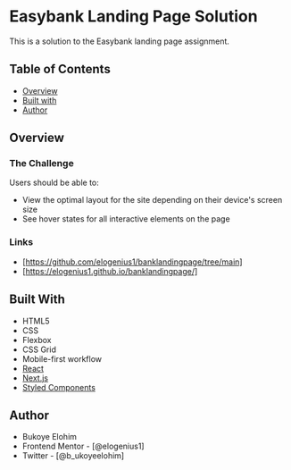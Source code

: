# Easybank Landing Page Solution

This is a solution to the Easybank landing page assignment.

## Table of Contents

- [Overview](#Overview)
- [Built with](#Builtwith)
- [Author](#Author)

## Overview

### The Challenge

Users should be able to:
- View the optimal layout for the site depending on their device's screen size
- See hover states for all interactive elements on the page

### Links

- [https://github.com/elogenius1/banklandingpage/tree/main]
- [https://elogenius1.github.io/banklandingpage/]

## Built With

- HTML5
- CSS
- Flexbox
- CSS Grid
- Mobile-first workflow
- [React](https://reactjs.org/)
- [Next.js](https://nextjs.org/)
- [Styled Components](https://styled-components.com/)

## Author

- Bukoye Elohim
- Frontend Mentor - [@elogenius1]
- Twitter - [@b_ukoyeelohim]
